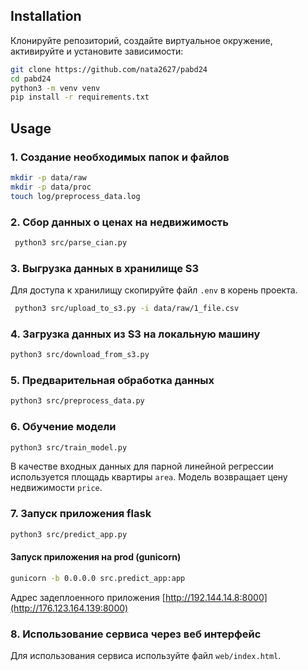 ## Installation 

Клонируйте репозиторий, создайте виртуальное окружение, активируйте и установите зависимости:  

```sh
git clone https://github.com/nata2627/pabd24
cd pabd24
python3 -m venv venv
pip install -r requirements.txt
```

## Usage

### 1. Создание необходимых папок и файлов
```sh
mkdir -p data/raw
mkdir -p data/proc
touch log/preprocess_data.log
```

### 2. Сбор данных о ценах на недвижимость

```sh
 python3 src/parse_cian.py
```

### 3. Выгрузка данных в хранилище S3 
Для доступа к хранилищу скопируйте файл `.env` в корень проекта.  

```sh
 python3 src/upload_to_s3.py -i data/raw/1_file.csv
```

### 4. Загрузка данных из S3 на локальную машину  

```sh
python3 src/download_from_s3.py
```

### 5. Предварительная обработка данных  

```sh
python3 src/preprocess_data.py
```

### 6. Обучение модели 

```sh
python3 src/train_model.py
```
 В качестве входных данных для парной линейной регрессии используется площадь квартиры `area`.
Модель возвращает цену недвижимости `price`.

### 7. Запуск приложения flask 

```sh
python3 src/predict_app.py 
```
#### Запуск приложения на prod (gunicorn)
```sh
gunicorn -b 0.0.0.0 src.predict_app:app 
```
Адрес задеплоенного приложения [http://192.144.14.8:8000](http://176.123.164.139:8000)

### 8. Использование сервиса через веб интерфейс 

Для использования сервиса используйте файл `web/index.html`.  

